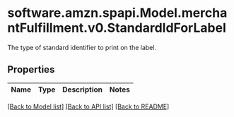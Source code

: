 # software.amzn.spapi.Model.merchantFulfillment.v0.StandardIdForLabel
The type of standard identifier to print on the label.

## Properties

Name | Type | Description | Notes
------------ | ------------- | ------------- | -------------

[[Back to Model list]](../README.md#documentation-for-models) [[Back to API list]](../README.md#documentation-for-api-endpoints) [[Back to README]](../README.md)

